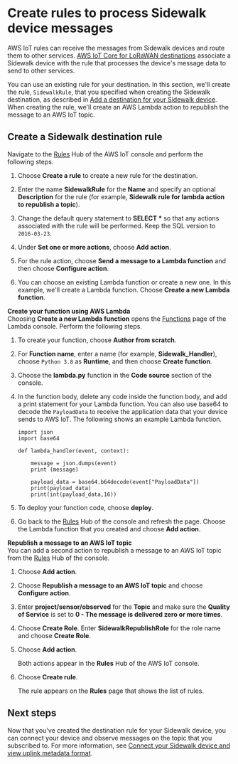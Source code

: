 # Create rules to process Sidewalk device messages<a name="iot-sidewalk-create-rules"></a>

AWS IoT rules can receive the messages from Sidewalk devices and route them to other services\. [AWS IoT Core for LoRaWAN destinations](connect-iot-lorawan-create-destinations.md) associate a Sidewalk device with the rule that processes the device's message data to send to other services\.

You can use an existing rule for your destination\. In this section, we'll create the rule, `SidewalkRule`, that you specified when creating the Sidewalk destination, as described in [Add a destination for your Sidewalk device](iot-sidewalk-add-destination.md)\. When creating the rule, we'll create an AWS Lambda action to republish the message to an AWS IoT topic\.

## Create a Sidewalk destination rule<a name="iot-sidewalk-create-rules-destination"></a>

Navigate to the [ Rules](https://console.aws.amazon.com/iot/home#/create/rule) Hub of the AWS IoT console and perform the following steps\.

1. Choose **Create a rule** to create a new rule for the destination\. 

1. Enter the name **SidewalkRule** for the **Name** and specify an optional **Description** for the rule \(for example, **Sidewalk rule for lambda action to republish a topic**\)\.

1. Change the default query statement to **SELECT \*** so that any actions associated with the rule will be performed\. Keep the SQL version to `2016-03-23`\.

1. Under **Set one or more actions**, choose **Add action**\.

1. For the rule action, choose **Send a message to a Lambda function** and then choose **Configure action**\.

1. You can choose an existing Lambda function or create a new one\. In this example, we'll create a Lambda function\. Choose **Create a new Lambda function**\.

**Create your function using AWS Lambda**  
Choosing **Create a new Lambda function** opens the [Functions](https://console.aws.amazon.com/lambda/home#/create/function) page of the Lambda console\. Perform the following steps\.

1. To create your function, choose **Author from scratch**\.

1. For **Function name**, enter a name \(for example, **Sidewalk\_Handler**\), choose `Python 3.8` as **Runtime**, and then choose **Create function**\.

1. Choose the **lambda\.py** function in the **Code source** section of the console\. 

1. In the function body, delete any code inside the function body, and add a print statement for your Lambda function\. You can also use base64 to decode the `PayloadData` to receive the application data that your device sends to AWS IoT\. The following shows an example Lambda function\. 

   ```
   import json
   import base64
   
   def lambda_handler(event, context):
   
       message = json.dumps(event)
       print (message)
   
       payload_data = base64.b64decode(event["PayloadData"])
       print(payload_data)
       print(int(payload_data,16))
   ```

1. To deploy your function code, choose **deploy**\.

1. Go back to the [Rules](https://console.aws.amazon.com/iot/home#/create/rule) Hub of the console and refresh the page\. Choose the Lambda function that you created and choose **Add action**\.

**Republish a message to an AWS IoT topic**  
You can add a second action to republish a message to an AWS IoT topic from the [Rules](https://console.aws.amazon.com/iot/home#/create/rule) Hub of the console\.

1. Choose **Add action**\.

1. Choose **Republish a message to an AWS IoT topic** and choose **Configure action**\.

1. Enter **project/sensor/observed** for the **Topic** and make sure the **Quality of Service** is set to **0 \- The message is delivered zero or more times**\. 

1. Choose **Create Role**\. Enter **SidewalkRepublishRole** for the role name and choose **Create Role**\.

1. Choose **Add action**\.

   Both actions appear in the **Rules** Hub of the AWS IoT console\.

1. Choose **Create rule**\.

   The rule appears on the **Rules** page that shows the list of rules\.

## Next steps<a name="iot-sidewalk-rules-next-steps"></a>

Now that you've created the destination rule for your Sidewalk device, you can connect your device and observe messages on the topic that you subscribed to\. For more information, see [Connect your Sidewalk device and view uplink metadata format](iot-sidewalk-connect-uplink-metadata.md)\.